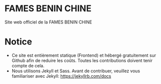 # FAMES BENIN CHINE
Site web officiel de la FAMES BENIN CHINE

# Notice
- Ce site est entièrement statique (Frontend) et hébergé gratuitement sur Github afin de reduire les coûts. Toutes les contributions doivent tenir compte de cela.
- Nous utilisons Jekyll et Sass. Avant de contribuer, veuillez vous familiariser avec Jekyll: https://jekyllrb.com/docs
